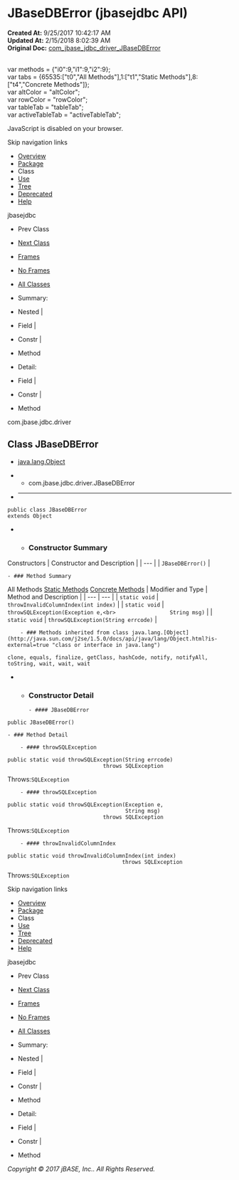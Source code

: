 # JBaseDBError (jbasejdbc   API)

**Created At:** 9/25/2017 10:42:17 AM  
**Updated At:** 2/15/2018 8:02:39 AM  
**Original Doc:** [com_jbase_jdbc_driver_JBaseDBError](https://docs.jbase.com/39230-driver/com_jbase_jdbc_driver_JBaseDBError)  

<!--<br>    try {<br>        if (location.href.indexOf('is-external=true') == -1) {<br>            parent.document.title="JBaseDBError (jbasejdbc   API)";<br>        }<br>    }<br>    catch(err) {<br>    }<br>//--><br>var methods = {"i0":9,"i1":9,"i2":9};<br>var tabs = {65535:["t0","All Methods"],1:["t1","Static Methods"],8:["t4","Concrete Methods"]};<br>var altColor = "altColor";<br>var rowColor = "rowColor";<br>var tableTab = "tableTab";<br>var activeTableTab = "activeTableTab";
JavaScript is disabled on your browser.

Skip navigation links

- [Overview](../../../../overview-summary.html)
- [Package](/39230-driver/com_jbase_jdbc_driver_package-summary)
- Class
- [Use](/39231-class-use/com_jbase_jdbc_driver_class-use_JBaseDBError)
- [Tree](/39230-driver/com_jbase_jdbc_driver_package-tree)
- [Deprecated](../../../../deprecated-list.html)
- [Help](../../../../help-doc.html)


jbasejdbc <br>

- Prev Class
- [Next Class](/39230-driver/com_jbase_jdbc_driver_JBaseJDBCDriver "class in com.jbase.jdbc.driver")


- [Frames](../../../../index.html?com/jbase/jdbc/driver//39230-driver/com_jbase_jdbc_driver_JBaseDBError)
- [No Frames](/39230-driver/com_jbase_jdbc_driver_JBaseDBError)


- [All Classes](../../../../allclasses-noframe.html)


<!--<br>  allClassesLink = document.getElementById("allclasses\_navbar\_top");<br>  if(window==top) {<br>    allClassesLink.style.display = "block";<br>  }<br>  else {<br>    allClassesLink.style.display = "none";<br>  }<br>  //-->

- Summary:
- Nested |
- Field |
- Constr |
- Method


- Detail:
- Field |
- Constr |
- Method

com.jbase.jdbc.driver

## Class JBaseDBError

- [java.lang.Object](http://java.sun.com/j2se/1.5.0/docs/api/java/lang/Object.html?is-external=true "class or interface in java.lang")
- - com.jbase.jdbc.driver.JBaseDBError


- * * *


```
public class JBaseDBError
extends Object
```

- - ### Constructor Summary


Constructors | Constructor and Description |
| --- |
| `JBaseDBError()`  |


    - ### Method Summary


All Methods [Static Methods](javascript:show%281%29;) [Concrete Methods](javascript:show%288%29;) | Modifier and Type | Method and Description |
| --- | --- |
| `static void` | `throwInvalidColumnIndex(int index)`  |
| `static void` | `throwSQLException(Exception e,<br>                 String msg)`  |
| `static void` | `throwSQLException(String errcode)`  |


        - ### Methods inherited from class java.lang.[Object](http://java.sun.com/j2se/1.5.0/docs/api/java/lang/Object.html?is-external=true "class or interface in java.lang")
`clone, equals, finalize, getClass, hashCode, notify, notifyAll, toString, wait, wait, wait`

- - ### Constructor Detail

        - #### JBaseDBError

```
public JBaseDBError()
```


    - ### Method Detail

        - #### throwSQLException

```
public static void throwSQLException(String errcode)
                              throws SQLException
```
Throws:`SQLException`


        - #### throwSQLException

```
public static void throwSQLException(Exception e,
                                     String msg)
                              throws SQLException
```
Throws:`SQLException`


        - #### throwInvalidColumnIndex

```
public static void throwInvalidColumnIndex(int index)
                                    throws SQLException
```
Throws:`SQLException`

Skip navigation links

- [Overview](../../../../overview-summary.html)
- [Package](/39230-driver/com_jbase_jdbc_driver_package-summary)
- Class
- [Use](/39231-class-use/com_jbase_jdbc_driver_class-use_JBaseDBError)
- [Tree](/39230-driver/com_jbase_jdbc_driver_package-tree)
- [Deprecated](../../../../deprecated-list.html)
- [Help](../../../../help-doc.html)


jbasejdbc <br>

- Prev Class
- [Next Class](/39230-driver/com_jbase_jdbc_driver_JBaseJDBCDriver "class in com.jbase.jdbc.driver")


- [Frames](../../../../index.html?com/jbase/jdbc/driver//39230-driver/com_jbase_jdbc_driver_JBaseDBError)
- [No Frames](/39230-driver/com_jbase_jdbc_driver_JBaseDBError)


- [All Classes](../../../../allclasses-noframe.html)


<!--<br>  allClassesLink = document.getElementById("allclasses\_navbar\_bottom");<br>  if(window==top) {<br>    allClassesLink.style.display = "block";<br>  }<br>  else {<br>    allClassesLink.style.display = "none";<br>  }<br>  //-->

- Summary:
- Nested |
- Field |
- Constr |
- Method


- Detail:
- Field |
- Constr |
- Method

*Copyright © 2017 jBASE, Inc.. All Rights Reserved.*

